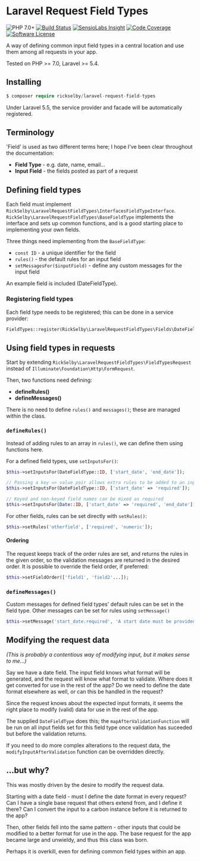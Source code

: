 # Laravel Request Field Types

![PHP 7.0+](https://img.shields.io/badge/php-7.0%2B-blue.svg)
[![Build Status](https://img.shields.io/travis/rickselby/laravel-request-field-types.svg)](https://travis-ci.org/rickselby/laravel-request-field-types)
[![SensioLabs Insight](https://img.shields.io/sensiolabs/i/065c32de-1142-4943-b5ed-b5ce6771ec8a.svg)](https://insight.sensiolabs.com/projects/065c32de-1142-4943-b5ed-b5ce6771ec8a)
[![Code Coverage](https://img.shields.io/codecov/c/github/rickselby/laravel-request-field-types.svg)](https://codecov.io/gh/rickselby/laravel-request-field-types)
[![Software License](https://img.shields.io/badge/license-MIT-brightgreen.svg)](LICENSE)

A way of defining common input field types in a central location and use them among all requests in your app.

Tested on PHP >= 7.0, Laravel >= 5.4.

## Installing

```php
$ composer require rickselby/laravel-request-field-types
```

Under Laravel 5.5, the service provider and facade will be automatically registered.

## Terminology

'Field' is used as two different terms here; I hope I've been clear throughout the documentation:

* **Field Type** - e.g. date, name, email...
* **Input Field** - the fields posted as part of a request

## Defining field types

Each field must implement `RickSelby\LaravelRequestFieldTypes\InterfacesFieldTypeInterface`.
`RickSelby\LaravelRequestFieldTypes\BaseFieldType` implements the interface and sets up
common functions, and is a good starting place to implementing your own fields.

Three things need implementing from the `BaseFieldType`:

* `const ID` - a unique identifier for the field
* `rules()` - the default rules for an input field
* `setMessagesFor($inputField)` - define any custom messages for the input field

An example field is included (DateFieldType).

### Registering field types

Each field type needs to be registered; this can be done in a service provider:

```php
FieldTypes::register(RickSelby\LaravelRequestFieldTypes\Fields\DateFieldType::class);
```

## Using field types in requests

Start by extending `RickSelby\LaravelRequestFieldTypes\FieldTypesRequest`
instead of `Illuminate\Foundation\Http\FormRequest`.

Then, two functions need defining:

* **defineRules()**
* **defineMessages()**

There is no need to define `rules()` and `messages()`; these are managed within the class.

### `defineRules()`

Instead of adding rules to an array in `rules()`, we can define them using functions here.

For a defined field types, use `setInputsFor()`:

```php
$this->setInputsFor(DateFieldType::ID, ['start_date', 'end_date']);

// Passing a key => value pair allows extra rules to be added to an input field;
$this->setInputsFor(DateFieldType::ID, ['start_date' => 'required']);

// Keyed and non-keyed field names can be mixed as required
$this->setInputsFor(Date::ID, ['start_date' => 'required', 'end_date']);
```

For other fields, rules can be set directly with `setRules()`:
```php
$this->setRules('otherfield', ['required', 'numeric']);
```

#### Ordering

The request keeps track of the order rules are set, and returns the rules in the given order, so the validation
messages are returned in the desired order. It is possible to override the field order, if preferred:

```php
$this->setFieldOrder(['field1', 'field2'...]);
```

### `defineMessages()`

Custom messages for defined field types' default rules can be set in the field type.
Other messages can be set for rules using `setMessage()`

```php
$this->setMessage('start_date.required', 'A start date must be provided.');
```

## Modifying the request data

_(This is probably a contentious way of modifying input, but it makes sense to me...)_

Say we have a date field. The input field knows what format will be generated, and the request will
know what format to validate. Where does it get converted for use in the rest of the app? Do we
need to define the date format elsewhere as well, or can this be handled in the request?

Since the request knows about the expected input formats, it seems the right place to modify (valid) data
for use in the rest of the app.

The supplied `DateFieldType` does this; the `mapAfterValidationFunction` will be run on all input fields set for this
field type once validation has suceeded but before the validation returns.

If you need to do more complex alterations to the request data, the `modifyInputAfterValidation` function can be
overridden directly.

## ...but why?

This was mostly driven by the desire to modify the request data.

Starting with a date field - must I define the date format in every request? Can I have a single base
request that others extend from, and I define it there? Can I convert the input to a carbon instance
before it is returned to the app?

Then, other fields fell into the same pattern - other inputs that could be modified to a better format
for use in the app. The base request for the app became large and unwieldy, and thus this class was born.

Perhaps it is overkill, even for defining common field types within an app.
